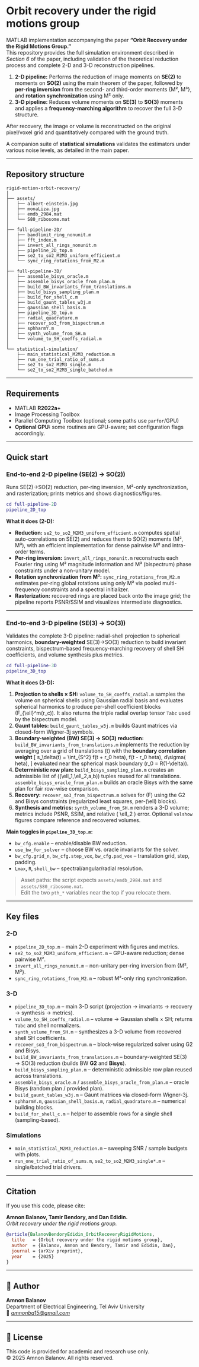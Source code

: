 # Orbit recovery under the rigid motions group

MATLAB implementation accompanying the paper **“Orbit Recovery under the Rigid Motions Group.”**  
This repository provides the full simulation environment described in *Section 6* of the paper, including validation of the theoretical reduction process and complete 2-D and 3-D reconstruction pipelines.

1. **2-D pipeline:** Performs the reduction of image moments on **SE(2)** to moments on **SO(2)** using the main theorem of the paper, followed by **per-ring inversion** from the second- and third-order moments {M², M³}, and **rotation synchronization** using M² only.  
2. **3-D pipeline:** Reduces volume moments on **SE(3)** to **SO(3)** moments and applies a **frequency-marching algorithm** to recover the full 3-D structure.

After recovery, the image or volume is reconstructed on the original pixel/voxel grid and quantitatively compared with the ground truth.

A companion suite of **statistical simulations** validates the estimators under various noise levels, as detailed in the main paper.

---

## Repository structure

```
rigid-motion-orbit-recovery/
│
├── assets/
│   ├── albert-einstein.jpg
│   ├── monaLiza.jpg
│   ├── emdb_2984.mat
│   └── S80_ribosome.mat
│
├── full-pipeline-2D/
│   ├── bandlimit_ring_nonunit.m
│   ├── fft_index.m
│   ├── invert_all_rings_nonunit.m
│   ├── pipeline_2D_top.m
│   ├── se2_to_so2_M2M3_uniform_efficient.m
│   └── sync_ring_rotations_from_M2.m
│
├── full-pipeline-3D/
│   ├── assemble_bisys_oracle.m
│   ├── assemble_bisys_oracle_from_plan.m
│   ├── build_BW_invariants_from_translations.m
│   ├── build_bisys_sampling_plan.m
│   ├── build_for_shell_c.m
│   ├── build_gaunt_tables_w3j.m
│   ├── gaussian_shell_basis.m
│   ├── pipeline_3D_top.m
│   ├── radial_quadrature.m
│   ├── recover_so3_from_bispectrum.m
│   ├── sphharmY.m
│   ├── synth_volume_from_SH.m
│   └── volume_to_SH_coeffs_radial.m
│
└── statistical-simulation/
    ├── main_statistical_M2M3_reduction.m
    ├── run_one_trial_ratio_of_sums.m
    ├── se2_to_so2_M2M3_single.m
    └── se2_to_so2_M2M3_single_batched.m
```

---

## Requirements

- MATLAB **R2022a+**
- Image Processing Toolbox  
- Parallel Computing Toolbox (optional; some paths use `parfor`/GPU)  
- **Optional GPU:** some routines are GPU-aware; set configuration flags accordingly.

---

## Quick start

### End-to-end 2-D pipeline (SE(2) → SO(2))

Runs SE(2)→SO(2) reduction, per-ring inversion, M²-only synchronization, and rasterization; prints metrics and shows diagnostics/figures.

```matlab
cd full-pipeline-2D
pipeline_2D_top
```

**What it does (2-D):**

- **Reduction:** `se2_to_so2_M2M3_uniform_efficient.m` computes spatial auto-correlations on SE(2) and reduces them to SO(2) moments (M², M³), with an efficient implementation for dense pairwise M² and intra-order terms.  
- **Per-ring inversion:** `invert_all_rings_nonunit.m` reconstructs each Fourier ring using M² magnitude information and M³ (bispectrum) phase constraints under a non-unitary model.  
- **Rotation synchronization from M²:** `sync_ring_rotations_from_M2.m` estimates per-ring global rotations using only M² via pooled multi-frequency constraints and a spectral initializer.  
- **Rasterization:** recovered rings are placed back onto the image grid; the pipeline reports PSNR/SSIM and visualizes intermediate diagnostics.

---

### End-to-end 3-D pipeline (SE(3) → SO(3))

Validates the complete 3-D pipeline: radial-shell projection to spherical harmonics, **boundary-weighted** SE(3)→SO(3) reduction to build invariant constraints, bispectrum-based frequency-marching recovery of shell SH coefficients, and volume synthesis plus metrics.

```matlab
cd full-pipeline-3D
pipeline_3D_top
```

**What it does (3-D):**

1. **Projection to shells × SH:** `volume_to_SH_coeffs_radial.m` samples the volume on spherical shells using Gaussian radial basis and evaluates spherical harmonics to produce per-shell coefficient blocks \(F_{\ell}^m(r_c)\). It also returns the triple radial overlap tensor `Tabc` used by the bispectrum model.  
2. **Gaunt tables:** `build_gaunt_tables_w3j.m` builds Gaunt matrices via closed-form Wigner-3j symbols.  
3. **Boundary-weighted (BW) SE(3) → SO(3) reduction:**  
   `build_BW_invariants_from_translations.m` implements the reduction by averaging over a grid of translations \(t\) with the **boundary correlation weight**
   \[
   s_\delta(t) = \int_{S^2} f(t + r_0	heta)\, f(t - r_0	heta)\, d\sigma(	heta),
   \]
   evaluated near the spherical mask boundary \(r_0 = R(1-\delta)\).  
4. **Deterministic row plan:** `build_bisys_sampling_plan.m` creates an admissible list of \((\ell_1,\ell_2,a,b)\) tuples reused for all translations. `assemble_bisys_oracle_from_plan.m` builds an oracle Bisys with the same plan for fair row-wise comparison.  
5. **Recovery:** `recover_so3_from_bispectrum.m` solves for \(F\) using the G2 and Bisys constraints (regularized least squares, per-\(\ell\) blocks).  
6. **Synthesis and metrics:** `synth_volume_from_SH.m` renders a 3-D volume; metrics include PSNR, SSIM, and relative \( \ell_2 \) error. Optional `volshow` figures compare reference and recovered volumes.

**Main toggles in `pipeline_3D_top.m`:**
- `bw_cfg.enable` – enable/disable BW reduction.  
- `use_bw_for_solver` – choose BW vs. oracle invariants for the solver.  
- `bw_cfg.grid_n`, `bw_cfg.step_vox`, `bw_cfg.pad_vox` – translation grid, step, padding.  
- `Lmax`, `R`, `shell_bw` – spectral/angular/radial resolution.

> Asset paths: the script expects `assets/emdb_2984.mat` and `assets/S80_ribosome.mat`.  
> Edit the two `pth_*` variables near the top if you relocate them.

---

## Key files

### 2-D
- `pipeline_2D_top.m` – main 2-D experiment with figures and metrics.  
- `se2_to_so2_M2M3_uniform_efficient.m` – GPU-aware reduction; dense pairwise M².  
- `invert_all_rings_nonunit.m` – non-unitary per-ring inversion from {M², M³}.  
- `sync_ring_rotations_from_M2.m` – robust M²-only ring synchronization.

### 3-D
- `pipeline_3D_top.m` – main 3-D script (projection → invariants → recovery → synthesis → metrics).  
- `volume_to_SH_coeffs_radial.m` – volume → Gaussian shells × SH; returns `Tabc` and shell normalizers.  
- `synth_volume_from_SH.m` – synthesizes a 3-D volume from recovered shell SH coefficients.  
- `recover_so3_from_bispectrum.m` – block-wise regularized solver using G2 and Bisys.  
- `build_BW_invariants_from_translations.m` – boundary-weighted SE(3) → SO(3) reduction (builds BW **G2** and **Bisys**).  
- `build_bisys_sampling_plan.m` – deterministic admissible row plan reused across translations.  
- `assemble_bisys_oracle.m` / `assemble_bisys_oracle_from_plan.m` – oracle Bisys (random plan / provided plan).  
- `build_gaunt_tables_w3j.m` – Gaunt matrices via closed-form Wigner-3j.  
- `sphharmY.m`, `gaussian_shell_basis.m`, `radial_quadrature.m` – numerical building blocks.  
- `build_for_shell_c.m` – helper to assemble rows for a single shell (sampling-based).

### Simulations
- `main_statistical_M2M3_reduction.m` – sweeping SNR / sample budgets with plots.  
- `run_one_trial_ratio_of_sums.m`, `se2_to_so2_M2M3_single*.m` – single/batched trial drivers.

---

## Citation

If you use this code, please cite:

**Amnon Balanov, Tamir Bendory, and Dan Edidin.**  
*Orbit recovery under the rigid motions group.*

```bibtex
@article{BalanovBendoryEdidin_OrbitRecoveryRigidMotions,
  title   = {Orbit recovery under the rigid motions group},
  author  = {Balanov, Amnon and Bendory, Tamir and Edidin, Dan},
  journal = {arXiv preprint},
  year    = {2025}
}
```

---

## 👤 Author

**Amnon Balanov**  
Department of Electrical Engineering, Tel Aviv University  
📧 *amnonba15@gmail.com*

---

## 🧾 License

This code is provided for academic and research use only.  
© 2025 Amnon Balanov. All rights reserved.
